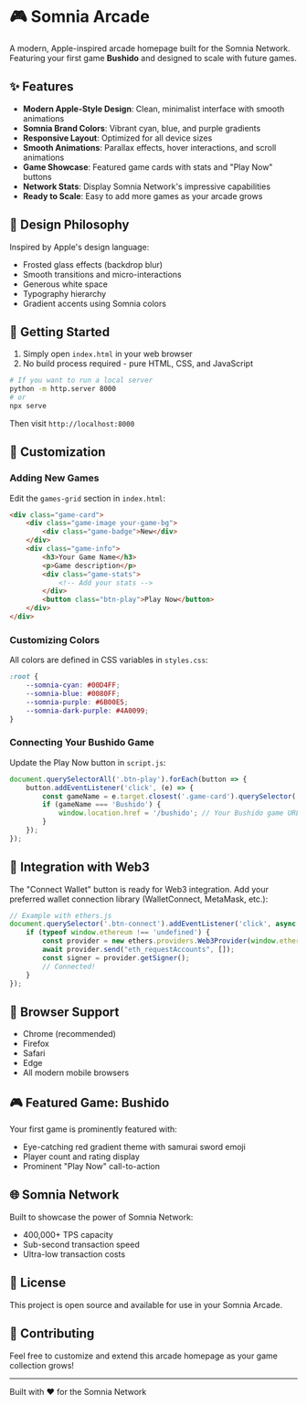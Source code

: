 # 🎮 Somnia Arcade

A modern, Apple-inspired arcade homepage built for the Somnia Network. Featuring your first game **Bushido** and designed to scale with future games.

## ✨ Features

- **Modern Apple-Style Design**: Clean, minimalist interface with smooth animations
- **Somnia Brand Colors**: Vibrant cyan, blue, and purple gradients
- **Responsive Layout**: Optimized for all device sizes
- **Smooth Animations**: Parallax effects, hover interactions, and scroll animations
- **Game Showcase**: Featured game cards with stats and "Play Now" buttons
- **Network Stats**: Display Somnia Network's impressive capabilities
- **Ready to Scale**: Easy to add more games as your arcade grows

## 🎨 Design Philosophy

Inspired by Apple's design language:
- Frosted glass effects (backdrop blur)
- Smooth transitions and micro-interactions
- Generous white space
- Typography hierarchy
- Gradient accents using Somnia colors

## 🚀 Getting Started

1. Simply open `index.html` in your web browser
2. No build process required - pure HTML, CSS, and JavaScript

```bash
# If you want to run a local server
python -m http.server 8000
# or
npx serve
```

Then visit `http://localhost:8000`

## 🎯 Customization

### Adding New Games

Edit the `games-grid` section in `index.html`:

```html
<div class="game-card">
    <div class="game-image your-game-bg">
        <div class="game-badge">New</div>
    </div>
    <div class="game-info">
        <h3>Your Game Name</h3>
        <p>Game description</p>
        <div class="game-stats">
            <!-- Add your stats -->
        </div>
        <button class="btn-play">Play Now</button>
    </div>
</div>
```

### Customizing Colors

All colors are defined in CSS variables in `styles.css`:

```css
:root {
    --somnia-cyan: #00D4FF;
    --somnia-blue: #0080FF;
    --somnia-purple: #6B00E5;
    --somnia-dark-purple: #4A0099;
}
```

### Connecting Your Bushido Game

Update the Play Now button in `script.js`:

```javascript
document.querySelectorAll('.btn-play').forEach(button => {
    button.addEventListener('click', (e) => {
        const gameName = e.target.closest('.game-card').querySelector('h3').textContent;
        if (gameName === 'Bushido') {
            window.location.href = '/bushido'; // Your Bushido game URL
        }
    });
});
```

## 🔗 Integration with Web3

The "Connect Wallet" button is ready for Web3 integration. Add your preferred wallet connection library (WalletConnect, MetaMask, etc.):

```javascript
// Example with ethers.js
document.querySelector('.btn-connect').addEventListener('click', async () => {
    if (typeof window.ethereum !== 'undefined') {
        const provider = new ethers.providers.Web3Provider(window.ethereum);
        await provider.send("eth_requestAccounts", []);
        const signer = provider.getSigner();
        // Connected!
    }
});
```

## 📱 Browser Support

- Chrome (recommended)
- Firefox
- Safari
- Edge
- All modern mobile browsers

## 🎮 Featured Game: Bushido

Your first game is prominently featured with:
- Eye-catching red gradient theme with samurai sword emoji
- Player count and rating display
- Prominent "Play Now" call-to-action

## 🌐 Somnia Network

Built to showcase the power of Somnia Network:
- 400,000+ TPS capacity
- Sub-second transaction speed
- Ultra-low transaction costs

## 📄 License

This project is open source and available for use in your Somnia Arcade.

## 🤝 Contributing

Feel free to customize and extend this arcade homepage as your game collection grows!

---

Built with ❤️ for the Somnia Network

